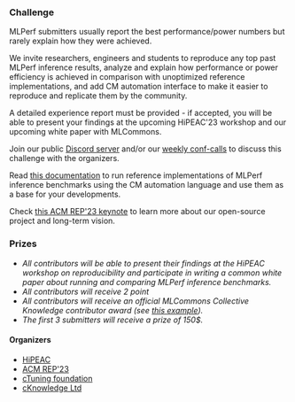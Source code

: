 ### Challenge

MLPerf submitters usually report the best performance/power numbers but rarely explain how they were achieved.

We invite researchers, engineers and students to reproduce any top past MLPerf inference results,
analyze and explain how performance or power efficiency is achieved in comparison with unoptimized
reference implementations, and add CM automation interface to make it easier to reproduce and replicate
them by the community. 

A detailed experience report must be provided - if accepted, you will be able to present your findings 
at the upcoming HiPEAC'23 workshop and our upcoming white paper with MLCommons.

Join our public [Discord server](https://discord.gg/JjWNWXKxwT) and/or
our [weekly conf-calls](https://docs.google.com/document/d/1zMNK1m_LhWm6jimZK6YE05hu4VH9usdbKJ3nBy-ZPAw/edit)
to discuss this challenge with the organizers.

Read [this documentation](https://github.com/mlcommons/ck/blob/master/docs/mlperf/inference/README.md) 
to run reference implementations of MLPerf inference benchmarks 
using the CM automation language and use them as a base for your developments.

Check [this ACM REP'23 keynote](https://doi.org/10.5281/zenodo.8105339) to learn more about our open-source project and long-term vision.

### Prizes

* *All contributors will be able to present their findings at the HiPEAC workshop on reproducibility and participate in writing a common white paper about running and comparing MLPerf inference benchmarks.*
* *All contributors will receive 2 point*
* *All contributors will receive an official MLCommons Collective Knowledge contributor award (see [this example](https://ctuning.org/awards/ck-award-202307-zhu.pdf)).*
* *The first 3 submitters will receive a prize of 150$.*


#### Organizers

* [HiPEAC](https://hipeac.net)
* [ACM REP'23](https://acm-rep.github.io/2023/)
* [cTuning foundation](https://cTuning.org)
* [cKnowledge Ltd](https://cKnowledge.org)
